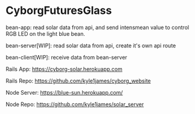 # CyborgFuturesGlass

bean-app: read solar data from api, and send intensmean value to control RGB LED on the light blue bean.

bean-server[WIP]: read solar data from api, create it's own api route

bean-client[WIP]: receive data from bean-server

Rails App: https://cyborg-solar.herokuapp.com

Rails Repo: https://github.com/kyle1james/cyborg_website

Node Server: https://blue-sun.herokuapp.com/

Node Repo: https://github.com/kyle1james/solar_server
